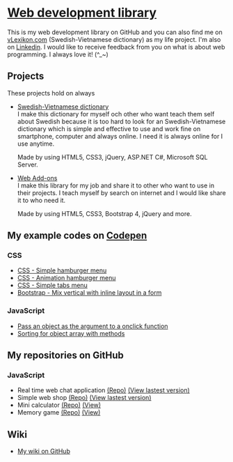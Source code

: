 # [Web development library](https://nguyenkhois.github.io/library/)
This is my web development library on GitHub and you can also find me on [vLexikon.com](https://www.vlexikon.com) (Swedish-Vietnamese dictionary) as my life project. I'm also on [Linkedin](https://www.linkedin.com/in/khoi-le-b5225814b/). I would like to receive feedback from you on what is about web programming. I always love it! (^_~)

## **Projects**
These projects hold on always
* [Swedish-Vietnamese dictionary](https://www.vlexikon.com)<br>
I make this dictionary for myself och other who want teach them self about Swedish because it is too hard to look for an Swedish-Vietnamese dictionary which is simple and effective to use and work fine on smartphone, computer and always online. I need it is always online for I use anytime.

  Made by using HTML5, CSS3, jQuery, ASP.NET C#, Microsoft SQL Server.
* [Web Add-ons](https://nguyenkhois.github.io/)<br>
I make this library for my job and share it to other who want to use in their projects. I teach myself by search on internet and I would like share it to who need it.

  Made by using HTML5, CSS3, Bootstrap 4, jQuery and more.

## **My example codes on [Codepen](https://codepen.io/khois/collections/)**
### CSS
* [CSS - Simple hamburger menu](https://codepen.io/khois/pen/xXBRvK)
* [CSS - Animation hamburger menu](https://codepen.io/khois/pen/dVrzej)
* [CSS - Simple tabs menu](https://codepen.io/khois/pen/boOEjg)
* [Bootstrap - Mix vertical with inline layout in a form](https://codepen.io/khois/pen/BmKGzQ) 

### JavaScript
* [Pass an object as the argument to a onclick function](https://codepen.io/khois/pen/WMdEgZ)
* [Sorting for object array with methods](https://codepen.io/khois/pen/aqRdqz)

## **My repositories on GitHub**
### JavaScript
* Real time web chat application [(Repo)](https://github.com/nguyenkhois/chat-application) [(View lastest version)](https://www.vlexikon.com/demo/js-chatapp/v1.1/views/)
* Simple web shop [(Repo)](https://github.com/nguyenkhois/js-mandatory-web-shop) [(View lastest version)](https://www.vlexikon.com/demo/js-mandatory-web-shop-4/views/products.html)
* Mini calculator [(Repo)](https://github.com/nguyenkhois/js-minicalculator) [(View)](https://nguyenkhois.github.io/js-minicalculator/)
* Memory game [(Repo)](https://github.com/nguyenkhois/js-memorygame) [(View)](https://nguyenkhois.github.io/js-memorygame/)

## Wiki
* [My wiki on GitHub](https://github.com/nguyenkhois/library/wiki)
